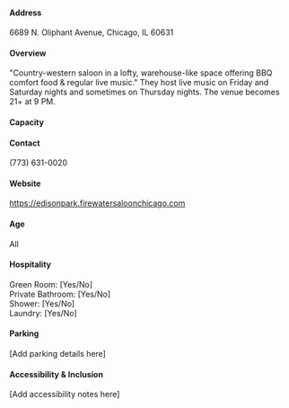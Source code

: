#### Address

6689 N. Oliphant Avenue, Chicago, IL 60631

#### Overview

"Country-western saloon in a lofty, warehouse-like space offering BBQ comfort food & regular live music." They host live music on Friday and Saturday nights and sometimes on Thursday nights. The venue becomes 21+ at 9 PM.

#### Capacity



#### Contact

(773) 631-0020

#### Website

https://edisonpark.firewatersaloonchicago.com

#### Age

All

#### Hospitality

Green Room: [Yes/No]  
Private Bathroom: [Yes/No]  
Shower: [Yes/No]  
Laundry: [Yes/No]

#### Parking

[Add parking details here]

#### Accessibility & Inclusion

[Add accessibility notes here]
